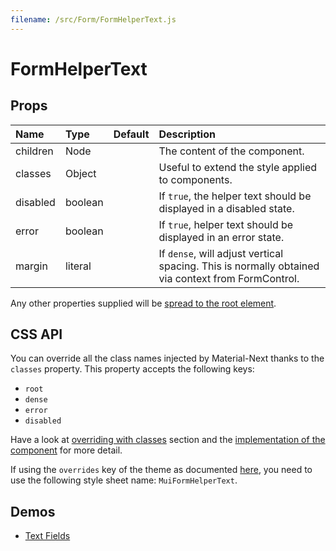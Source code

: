 ```yaml
---
filename: /src/Form/FormHelperText.js
---
```


<!--- This documentation is automatically generated, do not try to edit it. -->

# FormHelperText



## Props

| Name | Type | Default | Description |
|:-----|:-----|:--------|:------------|
| children | Node |  | The content of the component. |
| classes | Object |  | Useful to extend the style applied to components. |
| disabled | boolean |  | If `true`, the helper text should be displayed in a disabled state. |
| error | boolean |  | If `true`, helper text should be displayed in an error state. |
| margin | literal |  | If `dense`, will adjust vertical spacing. This is normally obtained via context from FormControl. |

Any other properties supplied will be [spread to the root element](/guides/api#spread).

## CSS API

You can override all the class names injected by Material-Next thanks to the `classes` property.
This property accepts the following keys:
- `root`
- `dense`
- `error`
- `disabled`

Have a look at [overriding with classes](/customization/overrides#overriding-with-classes) section
and the [implementation of the component](https://github.com/@material-next/core/@material-next/core/tree/v1-beta/src/Form/FormHelperText.js)
for more detail.

If using the `overrides` key of the theme as documented
[here](/customization/themes#customizing-all-instances-of-a-component-type),
you need to use the following style sheet name: `MuiFormHelperText`.

## Demos

- [Text Fields](/demos/text-fields)

